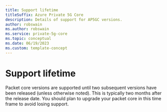 ```yaml
---
title: Support lifetime 
titleSuffix: Azure Private 5G Core
description: Details of support for AP5GC versions.
author: robswain
ms.author: robswain
ms.service: private-5g-core
ms.topic: conceptual
ms.date: 06/19/2023
ms.custom: template-concept
---
```


# Support lifetime

Packet core versions are supported until two subsequent versions have been released (unless otherwise noted). This is typically two months after the release date. You should plan to upgrade your packet core in this time frame to avoid losing support.